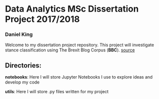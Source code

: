 # **Data Analytics MSc Dissertation Project 2017/2018**

### Daniel King

Welcome to my dissertation project repository. This project will investigate stance classification using The Brexit Blog Corpus (**BBC**).
[source](https://snd.gu.se/en/catalogue/study/snd1037)
## Directories:
**notebooks**: Here I will store Jupyter Notebooks I use to explore ideas and develop my code

**utils**: Here I will store .py files written for my project
